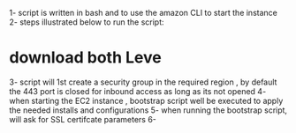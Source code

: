 1- script is written in bash and to use the amazon CLI to start the instance
2- steps illustrated below to run the script:

# download both Leve

3- script will 1st create a security group in the required region , by default the 443 port is closed for inbound access as long as its not opened
4- when starting the EC2 instance , bootstrap script well be executed to apply the needed installs and configurations
5- when running the bootstrap script, will ask for SSL certifcate parameters
6-